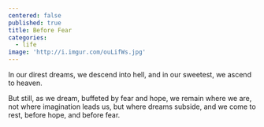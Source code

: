```yaml
---
centered: false
published: true
title: Before Fear
categories:
  - life
image: 'http://i.imgur.com/ouLifWs.jpg'
---
```

In our direst dreams,
we descend into hell,
and in our sweetest,
we ascend to heaven.

But still,
as we dream,
buffeted by fear and hope,
we remain where we are,
not where imagination leads us,
but where dreams subside,
and we come to rest,
before hope,
and before fear.
